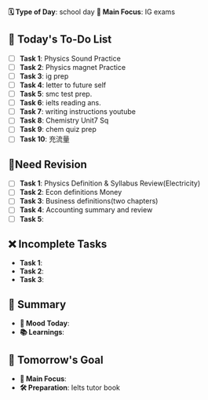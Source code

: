 **🗓️ Type of Day**: school day
**🎯 Main Focus**: IG exams

## 📝 Today's To-Do List
- [ ] **Task 1**: Physics Sound Practice
- [ ] **Task 2**: Physics magnet Practice
- [ ] **Task 3**: ig prep
- [ ] **Task 4**: letter to future self
- [ ] **Task 5**: smc test prep.
- [ ] **Task 6**: ielts reading ans.
- [ ] **Task 7**: writing instructions youtube
- [ ] **Task 8**: Chemistry Unit7 Sq
- [ ] **Task 9**: chem quiz prep
- [ ] **Task 10**: 充流量

## 🍵Need Revision
- [ ] **Task 1**: Physics Definition & Syllabus Review(Electricity)
- [ ] **Task 2**: Econ definitions Money
- [ ] **Task 3**: Business definitions(two chapters)
- [ ] **Task 4**: Accounting summary and review
- [ ] **Task 5**:  

## ❌ Incomplete Tasks
- **Task 1**: 
- **Task 2**: 
- **Task 3**: 

## 🌟 Summary
- **🙂 Mood Today**: 
- **📚 Learnings**: 

## 🎯 Tomorrow's Goal
- **🎯 Main Focus**: 
- **🛠️ Preparation**: Ielts tutor book
 
